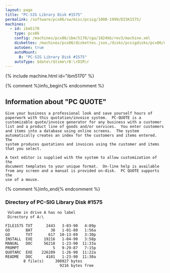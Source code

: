 ```yaml
---
layout: page
title: "PC-SIG Library Disk #1575"
permalink: /software/pcx86/sw/misc/pcsig/1000-1999/DISK1575/
machines:
  - id: ibm5170
    type: pcx86
    config: /machines/pcx86/ibm/5170/cga/1024kb/rev3/machine.xml
    diskettes: /machines/pcx86/diskettes.json,/disks/pcsigdisks/pcx86/diskettes.json
    autoGen: true
    autoMount:
      B: "PC-SIG Library Disk #1575"
    autoType: $date\r$time\rB:\rDIR\r
---
```


{% include machine.html id="ibm5170" %}

{% comment %}info_begin{% endcomment %}

## Information about "PC QUOTE"

    Give your business a professional look and save yourself hours of
    paperwork with this quotation/invoice system.  PC-QUOTE is a
    customizable quote/invoice generator for any business with a customer
    list and a product line of goods and/or services.  You enter customers
    and items into a database using online screens.  The system
    automatically creates an index for the customers and items entered.  The
    system produces quotations and invoices using the customer and items
    that you select.
    
    A text editor is supplied with the system to allow customization of the
    document templates to your unique format.  On-line help is available
    from any screen and a manual is provided on-disk.  PC QUOTE supports the
    use of a mouse.
{% comment %}info_end{% endcomment %}


### Directory of PC-SIG Library Disk #1575

     Volume in drive A has no label
     Directory of A:\

    FILE1575 TXT      2443   3-03-90   4:09p
    GO       BAT        38   1-01-80   1:56a
    GO       TXT       617  10-13-89   3:30p
    INSTALL  EXE     19216   1-04-90   3:58p
    MANUAL   DOC     56218   1-23-90  11:33a
    PROMPT               5   9-29-87   7:15p
    QUOTARC  EXE    226289   1-26-90  11:22a
    README   DOC      4101   1-23-90  11:30a
            8 file(s)     308927 bytes
                            9216 bytes free
